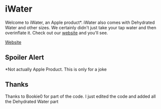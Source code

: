 # iWater

Welcome to iWater, an Apple product*. iWater also comes with Dehydrated Water and other sizes. We certainly didn't just take your tap water and then overinflate it. Check out our [website](https://external.ink/?to=https://bit.ly/dehydratedwater) and you'll see.

[Website]((https://external.ink/?to=https://bit.ly/dehydratedwater))


## Spoiler Alert
*Not actually Apple Product. This is only for a joke

## Thanks
Thanks to Bookie0 for part of the code. I just edited the code and added all the Dehydrated Water part
